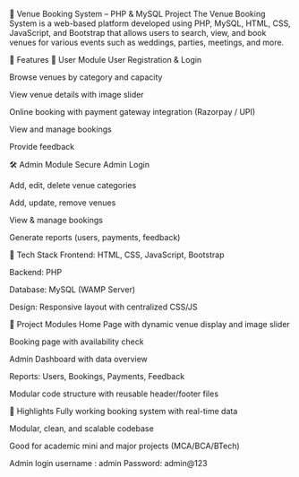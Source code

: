 🎉 Venue Booking System – PHP & MySQL Project
The Venue Booking System is a web-based platform developed using PHP, MySQL, HTML, CSS, JavaScript, and Bootstrap that allows users to search, view, and book venues for various events such as weddings, parties, meetings, and more.

🔑 Features
👥 User Module
User Registration & Login

Browse venues by category and capacity

View venue details with image slider

Online booking with payment gateway integration (Razorpay / UPI)

View and manage bookings

Provide feedback

🛠️ Admin Module
Secure Admin Login

Add, edit, delete venue categories

Add, update, remove venues

View & manage bookings

Generate reports (users, payments, feedback)

🧱 Tech Stack
Frontend: HTML, CSS, JavaScript, Bootstrap

Backend: PHP

Database: MySQL (WAMP Server)

Design: Responsive layout with centralized CSS/JS

📁 Project Modules
Home Page with dynamic venue display and image slider

Booking page with availability check

Admin Dashboard with data overview

Reports: Users, Bookings, Payments, Feedback

Modular code structure with reusable header/footer files

📌 Highlights
Fully working booking system with real-time data

Modular, clean, and scalable codebase

Good for academic mini and major projects (MCA/BCA/BTech)

Admin login
username   : admin
Password: admin@123
